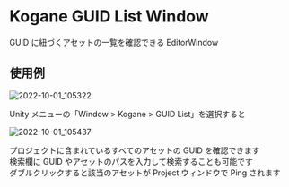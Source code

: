 # Kogane GUID List Window

GUID に紐づくアセットの一覧を確認できる EditorWindow

## 使用例

![2022-10-01_105322](https://user-images.githubusercontent.com/6134875/193378631-3b22f762-628f-4cc2-89cf-87b4646836b6.png)

Unity メニューの「Window > Kogane > GUID List」を選択すると

![2022-10-01_105437](https://user-images.githubusercontent.com/6134875/193378637-c101564e-6879-4c17-96e4-5c6b0c519596.png)

プロジェクトに含まれているすべてのアセットの GUID を確認できます  
検索欄に GUID やアセットのパスを入力して検索することも可能です  
ダブルクリックすると該当のアセットが Project ウィンドウで Ping されます  
